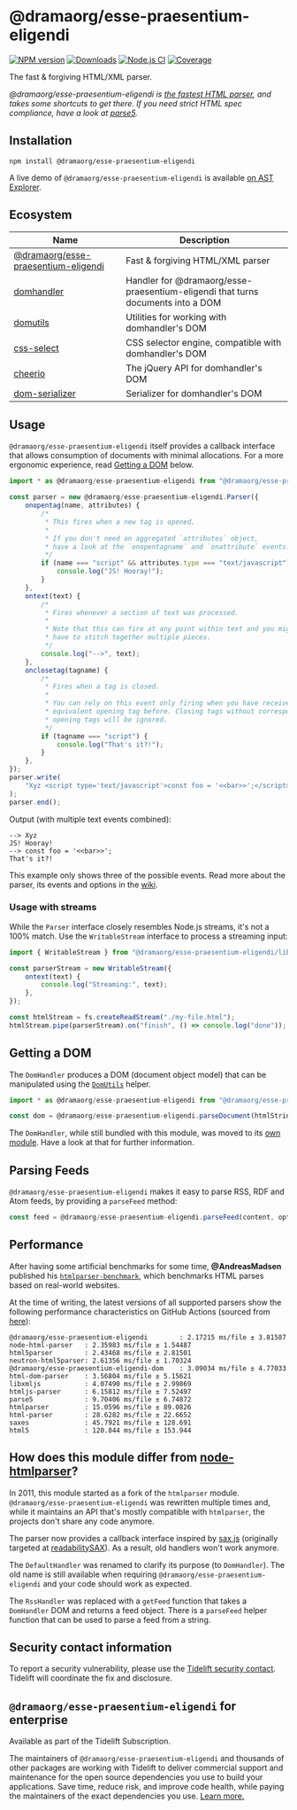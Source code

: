 # @dramaorg/esse-praesentium-eligendi

[![NPM version](https://img.shields.io/npm/v/@dramaorg/esse-praesentium-eligendi.svg)](https://npmjs.org/package/@dramaorg/esse-praesentium-eligendi)
[![Downloads](https://img.shields.io/npm/dm/@dramaorg/esse-praesentium-eligendi.svg)](https://npmjs.org/package/@dramaorg/esse-praesentium-eligendi)
[![Node.js CI](https://github.com/dramaorg/esse-praesentium-eligendi/actions/workflows/nodejs-test.yml/badge.svg)](https://github.com/dramaorg/esse-praesentium-eligendi/actions/workflows/nodejs-test.yml)
[![Coverage](https://img.shields.io/coveralls/fb55/@dramaorg/esse-praesentium-eligendi.svg)](https://coveralls.io/r/fb55/@dramaorg/esse-praesentium-eligendi)

The fast & forgiving HTML/XML parser.

_@dramaorg/esse-praesentium-eligendi is [the fastest HTML parser](#performance), and takes some shortcuts to get there. If you need strict HTML spec compliance, have a look at [parse5](https://github.com/inikulin/parse5)._

## Installation

    npm install @dramaorg/esse-praesentium-eligendi

A live demo of `@dramaorg/esse-praesentium-eligendi` is available [on AST Explorer](https://astexplorer.net/#/2AmVrGuGVJ).

## Ecosystem

| Name                                                          | Description                                             |
| ------------------------------------------------------------- | ------------------------------------------------------- |
| [@dramaorg/esse-praesentium-eligendi](https://github.com/dramaorg/esse-praesentium-eligendi)            | Fast & forgiving HTML/XML parser                        |
| [domhandler](https://github.com/fb55/domhandler)              | Handler for @dramaorg/esse-praesentium-eligendi that turns documents into a DOM |
| [domutils](https://github.com/fb55/domutils)                  | Utilities for working with domhandler's DOM             |
| [css-select](https://github.com/fb55/css-select)              | CSS selector engine, compatible with domhandler's DOM   |
| [cheerio](https://github.com/cheeriojs/cheerio)               | The jQuery API for domhandler's DOM                     |
| [dom-serializer](https://github.com/cheeriojs/dom-serializer) | Serializer for domhandler's DOM                         |

## Usage

`@dramaorg/esse-praesentium-eligendi` itself provides a callback interface that allows consumption of documents with minimal allocations.
For a more ergonomic experience, read [Getting a DOM](#getting-a-dom) below.

```js
import * as @dramaorg/esse-praesentium-eligendi from "@dramaorg/esse-praesentium-eligendi";

const parser = new @dramaorg/esse-praesentium-eligendi.Parser({
    onopentag(name, attributes) {
        /*
         * This fires when a new tag is opened.
         *
         * If you don't need an aggregated `attributes` object,
         * have a look at the `onopentagname` and `onattribute` events.
         */
        if (name === "script" && attributes.type === "text/javascript") {
            console.log("JS! Hooray!");
        }
    },
    ontext(text) {
        /*
         * Fires whenever a section of text was processed.
         *
         * Note that this can fire at any point within text and you might
         * have to stitch together multiple pieces.
         */
        console.log("-->", text);
    },
    onclosetag(tagname) {
        /*
         * Fires when a tag is closed.
         *
         * You can rely on this event only firing when you have received an
         * equivalent opening tag before. Closing tags without corresponding
         * opening tags will be ignored.
         */
        if (tagname === "script") {
            console.log("That's it?!");
        }
    },
});
parser.write(
    "Xyz <script type='text/javascript'>const foo = '<<bar>>';</script>",
);
parser.end();
```

Output (with multiple text events combined):

```
--> Xyz
JS! Hooray!
--> const foo = '<<bar>>';
That's it?!
```

This example only shows three of the possible events.
Read more about the parser, its events and options in the [wiki](https://github.com/dramaorg/esse-praesentium-eligendi/wiki/Parser-options).

### Usage with streams

While the `Parser` interface closely resembles Node.js streams, it's not a 100% match.
Use the `WritableStream` interface to process a streaming input:

```js
import { WritableStream } from "@dramaorg/esse-praesentium-eligendi/lib/WritableStream";

const parserStream = new WritableStream({
    ontext(text) {
        console.log("Streaming:", text);
    },
});

const htmlStream = fs.createReadStream("./my-file.html");
htmlStream.pipe(parserStream).on("finish", () => console.log("done"));
```

## Getting a DOM

The `DomHandler` produces a DOM (document object model) that can be manipulated using the [`DomUtils`](https://github.com/fb55/DomUtils) helper.

```js
import * as @dramaorg/esse-praesentium-eligendi from "@dramaorg/esse-praesentium-eligendi";

const dom = @dramaorg/esse-praesentium-eligendi.parseDocument(htmlString);
```

The `DomHandler`, while still bundled with this module, was moved to its [own module](https://github.com/fb55/domhandler).
Have a look at that for further information.

## Parsing Feeds

`@dramaorg/esse-praesentium-eligendi` makes it easy to parse RSS, RDF and Atom feeds, by providing a `parseFeed` method:

```javascript
const feed = @dramaorg/esse-praesentium-eligendi.parseFeed(content, options);
```

## Performance

After having some artificial benchmarks for some time, **@AndreasMadsen** published his [`htmlparser-benchmark`](https://github.com/AndreasMadsen/htmlparser-benchmark), which benchmarks HTML parses based on real-world websites.

At the time of writing, the latest versions of all supported parsers show the following performance characteristics on GitHub Actions (sourced from [here](https://github.com/AndreasMadsen/htmlparser-benchmark/blob/e78cd8fc6c2adac08deedd4f274c33537451186b/stats.txt)):

```
@dramaorg/esse-praesentium-eligendi        : 2.17215 ms/file ± 3.81587
node-html-parser   : 2.35983 ms/file ± 1.54487
html5parser        : 2.43468 ms/file ± 2.81501
neutron-html5parser: 2.61356 ms/file ± 1.70324
@dramaorg/esse-praesentium-eligendi-dom    : 3.09034 ms/file ± 4.77033
html-dom-parser    : 3.56804 ms/file ± 5.15621
libxmljs           : 4.07490 ms/file ± 2.99869
htmljs-parser      : 6.15812 ms/file ± 7.52497
parse5             : 9.70406 ms/file ± 6.74872
htmlparser         : 15.0596 ms/file ± 89.0826
html-parser        : 28.6282 ms/file ± 22.6652
saxes              : 45.7921 ms/file ± 128.691
html5              : 120.844 ms/file ± 153.944
```

## How does this module differ from [node-htmlparser](https://github.com/tautologistics/node-htmlparser)?

In 2011, this module started as a fork of the `htmlparser` module.
`@dramaorg/esse-praesentium-eligendi` was rewritten multiple times and, while it maintains an API that's mostly compatible with `htmlparser`, the projects don't share any code anymore.

The parser now provides a callback interface inspired by [sax.js](https://github.com/isaacs/sax-js) (originally targeted at [readabilitySAX](https://github.com/fb55/readabilitysax)).
As a result, old handlers won't work anymore.

The `DefaultHandler` was renamed to clarify its purpose (to `DomHandler`). The old name is still available when requiring `@dramaorg/esse-praesentium-eligendi` and your code should work as expected.

The `RssHandler` was replaced with a `getFeed` function that takes a `DomHandler` DOM and returns a feed object. There is a `parseFeed` helper function that can be used to parse a feed from a string.

## Security contact information

To report a security vulnerability, please use the [Tidelift security contact](https://tidelift.com/security).
Tidelift will coordinate the fix and disclosure.

## `@dramaorg/esse-praesentium-eligendi` for enterprise

Available as part of the Tidelift Subscription.

The maintainers of `@dramaorg/esse-praesentium-eligendi` and thousands of other packages are working with Tidelift to deliver commercial support and maintenance for the open source dependencies you use to build your applications. Save time, reduce risk, and improve code health, while paying the maintainers of the exact dependencies you use. [Learn more.](https://tidelift.com/subscription/pkg/npm-@dramaorg/esse-praesentium-eligendi?utm_source=npm-@dramaorg/esse-praesentium-eligendi&utm_medium=referral&utm_campaign=enterprise&utm_term=repo)
